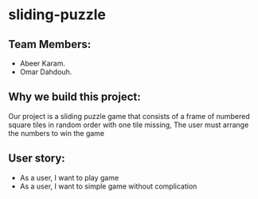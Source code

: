 # sliding-puzzle

## Team Members:

- Abeer Karam.
- Omar Dahdouh.

## Why we build this project:

Our project is a sliding puzzle game that consists of a frame of numbered square tiles in random order with one tile missing, The user must arrange the numbers to win the game

## User story:
- As a user, I want to play game
- As a user, I want to simple game without complication


